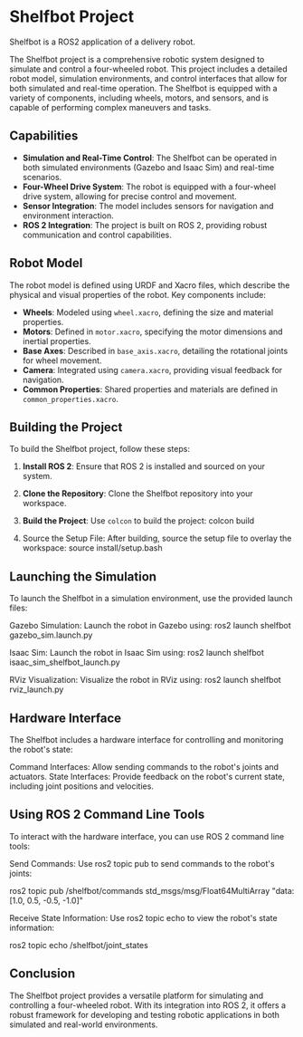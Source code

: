 # Shelfbot Project

Shelfbot is a ROS2 application of a delivery robot.

The Shelfbot project is a comprehensive robotic system designed to simulate and control a four-wheeled robot. This project includes a detailed robot model, simulation environments, and control interfaces that allow for both simulated and real-time operation. The Shelfbot is equipped with a variety of components, including wheels, motors, and sensors, and is capable of performing complex maneuvers and tasks.

## Capabilities

- **Simulation and Real-Time Control**: The Shelfbot can be operated in both simulated environments (Gazebo and Isaac Sim) and real-time scenarios.
- **Four-Wheel Drive System**: The robot is equipped with a four-wheel drive system, allowing for precise control and movement.
- **Sensor Integration**: The model includes sensors for navigation and environment interaction.
- **ROS 2 Integration**: The project is built on ROS 2, providing robust communication and control capabilities.

## Robot Model

The robot model is defined using URDF and Xacro files, which describe the physical and visual properties of the robot. Key components include:

- **Wheels**: Modeled using `wheel.xacro`, defining the size and material properties.
- **Motors**: Defined in `motor.xacro`, specifying the motor dimensions and inertial properties.
- **Base Axes**: Described in `base_axis.xacro`, detailing the rotational joints for wheel movement.
- **Camera**: Integrated using `camera.xacro`, providing visual feedback for navigation.
- **Common Properties**: Shared properties and materials are defined in `common_properties.xacro`.

## Building the Project

To build the Shelfbot project, follow these steps:

1. **Install ROS 2**: Ensure that ROS 2 is installed and sourced on your system.
2. **Clone the Repository**: Clone the Shelfbot repository into your workspace.
3. **Build the Project**: Use `colcon` to build the project:
  colcon build

4. Source the Setup File: After building, source the setup file to overlay the workspace: 
  source install/setup.bash

## Launching the Simulation

To launch the Shelfbot in a simulation environment, use the provided launch files:

Gazebo Simulation: Launch the robot in Gazebo using: 
  ros2 launch shelfbot gazebo_sim.launch.py

Isaac Sim: Launch the robot in Isaac Sim using: 
  ros2 launch shelfbot isaac_sim_shelfbot_launch.py

RViz Visualization: Visualize the robot in RViz using: 
  ros2 launch shelfbot rviz_launch.py

## Hardware Interface

The Shelfbot includes a hardware interface for controlling and monitoring the robot's state:

Command Interfaces: Allow sending commands to the robot's joints and actuators.
State Interfaces: Provide feedback on the robot's current state, including joint positions and velocities.

## Using ROS 2 Command Line Tools

To interact with the hardware interface, you can use ROS 2 command line tools:

Send Commands: Use ros2 topic pub to send commands to the robot's joints:

  ros2 topic pub /shelfbot/commands std_msgs/msg/Float64MultiArray "data: [1.0, 0.5, -0.5, -1.0]"

Receive State Information: Use ros2 topic echo to view the robot's state information:

  ros2 topic echo /shelfbot/joint_states

## Conclusion

The Shelfbot project provides a versatile platform for simulating and controlling a four-wheeled robot.
With its integration into ROS 2, it offers a robust framework for developing and testing robotic applications in both simulated and real-world environments.